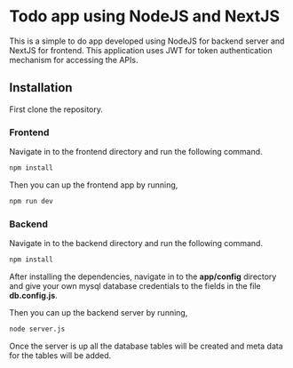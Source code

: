 # Todo app using NodeJS and NextJS

This is a simple to do app developed using NodeJS for backend server and NextJS for frontend. This application uses JWT for token authentication mechanism for accessing the APIs.

## Installation

First clone the repository.

### Frontend

Navigate in to the frontend directory and run the following command.

```bash
npm install
```

Then you can up the frontend app by running,

```bash
npm run dev
```

### Backend

Navigate in to the backend directory and run the following command.

```bash
npm install
```
After installing the dependencies, navigate in to the <b>app/config</b> directory and give your own mysql database credentials to the fields in the file <b>db.config.js</b>.

Then you can up the backend server by running,

```bash
node server.js
```

Once the server is up all the database tables will be created and meta data for the tables will be added.
